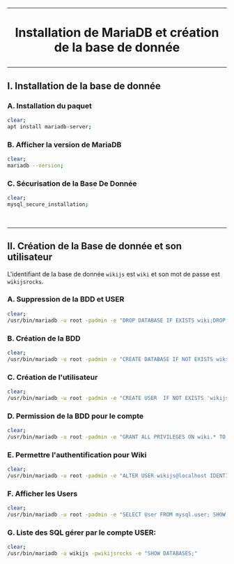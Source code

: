 ------------------------------------------------------------------------------------------------------------
# <p align='center'> Installation de MariaDB et création de la base de donnée </p>
------------------------------------------------------------------------------------------------------------
## I. Installation de la base de donnée
### A. Installation du paquet
```bash
clear;
apt install mariadb-server;
```

### B. Afficher la version de MariaDB
```bash
clear;
mariadb --version;
```

### C. Sécurisation de la Base De Donnée
```bash
clear;
mysql_secure_installation;
```

<br />

------------------------------------------------------------------------------------------------------------
## II. Création de la Base de donnée et son utilisateur
L'identifiant de la base de donnée `wikijs` est `wiki` et son mot de passe est `wikijsrocks`. 

### A. Suppression de la BDD et USER
```bash
clear;
/usr/bin/mariadb -u root -padmin -e "DROP DATABASE IF EXISTS wiki;DROP USER IF EXISTS 'wikijs'@'localhost';"
```

### B. Création de la BDD
```bash
clear;
/usr/bin/mariadb -u root -padmin -e "CREATE DATABASE IF NOT EXISTS wiki;"
```

### C. Création de l'utilisateur
```bash
clear;
/usr/bin/mariadb -u root -padmin -e "CREATE USER  IF NOT EXISTS 'wikijs'@'localhost' IDENTIFIED BY 'wikijsrocks';"
```

### D. Permission de la BDD pour le compte
```bash
clear;
/usr/bin/mariadb -u root -padmin -e "GRANT ALL PRIVILEGES ON wiki.* TO 'wikijs'@'localhost';"
```

### E. Permettre l'authentification pour Wiki
```bash
clear;
/usr/bin/mariadb -u root -padmin -e "ALTER USER wikijs@localhost IDENTIFIED VIA mysql_native_password USING PASSWORD('wikijsrocks');"
```

### F. Afficher les Users 
```bash
clear;
/usr/bin/mariadb -u root -padmin -e "SELECT User FROM mysql.user; SHOW DATABASES;"
```

### G. Liste des SQL gérer par le compte USER:
```bash
clear;
/usr/bin/mariadb -u wikijs -pwikijsrocks -e "SHOW DATABASES;"
```
